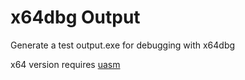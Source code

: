 # x64dbg Output

Generate a test output.exe for debugging with x64dbg

x64 version requires [uasm](http://www.terraspace.co.uk/uasm.html)
